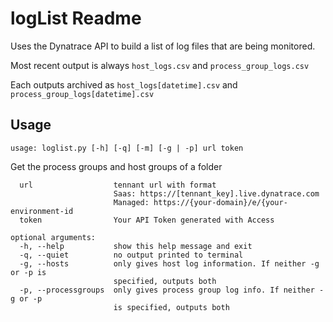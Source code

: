 # logList Readme

Uses the Dynatrace API to build a list of log files that are being monitored.

Most recent output is always `host_logs.csv` and `process_group_logs.csv`

Each outputs archived as `host_logs[datetime].csv` and `process_group_logs[datetime].csv`


## Usage

`usage: loglist.py [-h] [-q] [-m] [-g | -p] url token`

Get the process groups and host groups of a folder

```positional arguments:
  url                  tennant url with format
                       Saas: https://[tennant_key].live.dynatrace.com
                       Managed: https://{your-domain}/e/{your-environment-id
  token                Your API Token generated with Access

optional arguments:
  -h, --help           show this help message and exit
  -q, --quiet          no output printed to terminal
  -g, --hosts          only gives host log information. If neither -g or -p is
                       specified, outputs both
  -p, --processgroups  only gives process group log info. If neither -g or -p
                       is specified, outputs both
```
